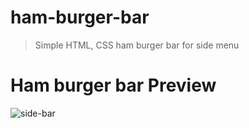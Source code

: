 # ham-burger-bar
> Simple HTML, CSS ham burger bar for side menu
# Ham burger bar Preview
![side-bar](https://github.com/anamiikajha/ham-burger-bar/assets/89740849/76c69bca-da10-48ff-bdbb-37a35acee572)
